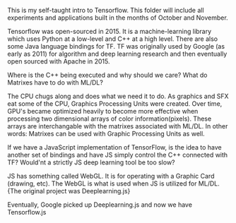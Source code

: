 This is my self-taught intro to Tensorflow. This folder will include all experiments and applications built in the months of October and November. 

Tensorflow was open-sourced in 2015. It is a machine-learning library which uses Python at a low-level and C++ at a high level. There are also some Java language bindings for TF. TF was originally used by Google (as early as 2011) for algorithm and deep learning research and then eventually open sourced with Apache in 2015.

Where is the C++ being executed and why should we care? What do Matrixes have to do with ML/DL? 

 The CPU chugs along and does what we need it to do. As graphics and SFX eat some of the CPU, Graphics Processing Units were created. Over time, GPU's became optimized heavily to become more effective when processing two dimensional arrays of color information(pixels). These arrays are interchangable with the matrixes associated with ML/DL. In other words: Matrixes can be used with Graphic Processing Units as well. 

 If we have a JavaScript implementation of TensorFlow, is the idea to have another set of bindings and have JS simply control the C++ connected with TF? Would'nt a strictly JS deep learning tool be too slow? 

 JS has something called WebGL. It is for operating with a Graphic Card (drawing, etc). The WebGL is what is used when JS is utilized for ML/DL. 
{The original project was Deeplearning.js}

Eventually, Google picked up Deeplearning.js and now we have Tensorflow.js
